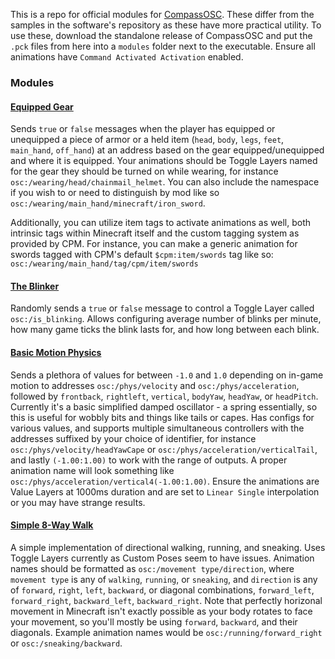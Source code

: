 This is a repo for official modules for [CompassOSC](https://github.com/Topodic/CompassOSC). These differ from the samples in the software's repository as these have more practical utility. To use these, download the standalone release of CompassOSC and put the `.pck` files from here into a `modules` folder next to the executable. Ensure all animations have `Command Activated Activation` enabled.

### Modules

#### [Equipped Gear](https://github.com/Topodic/CompassOSC-Modules/raw/master/pcks/EquippedGear.pck)

Sends `true` or `false` messages when the player has equipped or unequipped a piece of armor or a held item (`head`, `body`, `legs`, `feet`, `main_hand`, `off_hand`) at an address based on the gear equipped/unequipped and where it is equipped. Your animations should be Toggle Layers named for the gear they should be turned on while wearing, for instance `osc:/wearing/head/chainmail_helmet`. You can also include the namespace if you wish to or need to distinguish by mod like so `osc:/wearing/main_hand/minecraft/iron_sword`.

Additionally, you can utilize item tags to activate animations as well, both intrinsic tags within Minecraft itself and the custom tagging system as provided by CPM. For instance, you can make a generic animation for swords tagged with CPM's default `$cpm:item/swords` tag like so: `osc:/wearing/main_hand/tag/cpm/item/swords` 

#### [The Blinker](https://github.com/Topodic/CompassOSC-Modules/raw/master/pcks/TheBlinker.pck)

Randomly sends a `true` or `false` message to control a Toggle Layer called `osc:/is_blinking`. Allows configuring average number of blinks per minute, how many game ticks the blink lasts for, and how long between each blink.

#### [Basic Motion Physics](https://github.com/Topodic/CompassOSC-Modules/raw/master/pcks/BasicMotionPhysics.pck)

Sends a plethora of values for between `-1.0` and `1.0` depending on in-game motion to addresses `osc:/phys/velocity` and `osc:/phys/acceleration`, followed by `frontback`, `rightleft`, `vertical`, `bodyYaw`, `headYaw`, or `headPitch`. Currently it's a basic simplified damped oscillator - a spring essentially, so this is useful for wobbly bits and things like tails or capes. Has configs for various values, and supports multiple simultaneous controllers with the addresses suffixed by your choice of identifier, for instance `osc:/phys/velocity/headYawCape` or `osc:/phys/acceleration/verticalTail`, and lastly `(-1.00:1.00)` to work with the range of outputs. A proper animation name will look something like `osc:/phys/acceleration/vertical4(-1.00:1.00)`. Ensure the animations are Value Layers at 1000ms duration and are set to `Linear Single` interpolation or you may have strange results.

#### [Simple 8-Way Walk](https://github.com/Topodic/CompassOSC-Modules/raw/master/pcks/8WayWalk)

A simple implementation of directional walking, running, and sneaking. Uses Toggle Layers currently as Custom Poses seem to have issues. Animation names should be formatted as `osc:/movement type/direction`, where `movement type` is any of `walking`, `running`, or `sneaking`, and `direction` is any of `forward`, `right`, `left`, `backward`, or diagonal combinations, `forward_left`, `forward_right`, `backward_left`, `backward_right`. Note that perfectly horizonal movement in Minecraft isn't exactly possible as your body rotates to face your movement, so you'll mostly be using `forward`, `backward`, and their diagonals. Example animation names would be `osc:/running/forward_right` or `osc:/sneaking/backward`.
